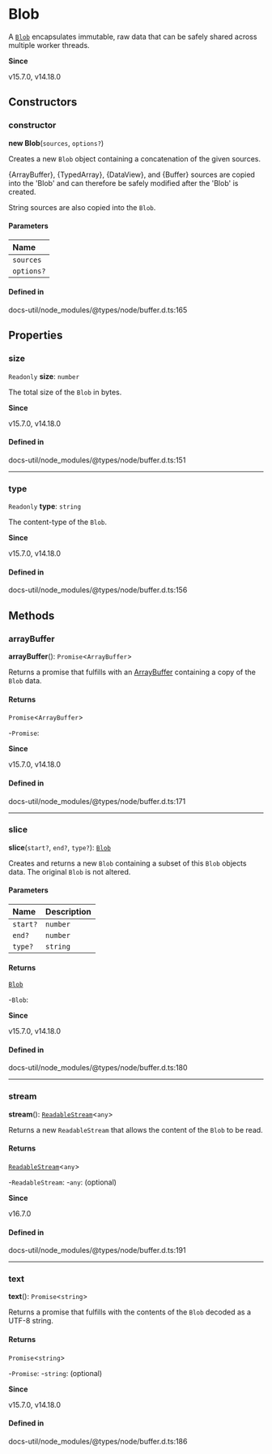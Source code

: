 # Blob

A [`Blob`](https://developer.mozilla.org/en-US/docs/Web/API/Blob) encapsulates immutable, raw data that can be safely shared across
multiple worker threads.

**Since**

v15.7.0, v14.18.0

## Constructors

### constructor

**new Blob**(`sources`, `options?`)

Creates a new `Blob` object containing a concatenation of the given sources.

{ArrayBuffer}, {TypedArray}, {DataView}, and {Buffer} sources are copied into
the 'Blob' and can therefore be safely modified after the 'Blob' is created.

String sources are also copied into the `Blob`.

#### Parameters

| Name |
| :------ |
| `sources` | ([`Blob`](Blob.md) \| [`BinaryLike`](../index.md#binarylike))[] |
| `options?` | [`BlobOptions`](../interfaces/BlobOptions.md) |

#### Defined in

docs-util/node_modules/@types/node/buffer.d.ts:165

## Properties

### size

 `Readonly` **size**: `number`

The total size of the `Blob` in bytes.

**Since**

v15.7.0, v14.18.0

#### Defined in

docs-util/node_modules/@types/node/buffer.d.ts:151

___

### type

 `Readonly` **type**: `string`

The content-type of the `Blob`.

**Since**

v15.7.0, v14.18.0

#### Defined in

docs-util/node_modules/@types/node/buffer.d.ts:156

## Methods

### arrayBuffer

**arrayBuffer**(): `Promise`<`ArrayBuffer`\>

Returns a promise that fulfills with an [ArrayBuffer](https://developer.mozilla.org/en-US/docs/Web/JavaScript/Reference/Global_Objects/ArrayBuffer) containing a copy of
the `Blob` data.

#### Returns

`Promise`<`ArrayBuffer`\>

-`Promise`: 

**Since**

v15.7.0, v14.18.0

#### Defined in

docs-util/node_modules/@types/node/buffer.d.ts:171

___

### slice

**slice**(`start?`, `end?`, `type?`): [`Blob`](Blob.md)

Creates and returns a new `Blob` containing a subset of this `Blob` objects
data. The original `Blob` is not altered.

#### Parameters

| Name | Description |
| :------ | :------ |
| `start?` | `number` | The starting index. |
| `end?` | `number` | The ending index. |
| `type?` | `string` | The content-type for the new `Blob` |

#### Returns

[`Blob`](Blob.md)

-`Blob`: 

**Since**

v15.7.0, v14.18.0

#### Defined in

docs-util/node_modules/@types/node/buffer.d.ts:180

___

### stream

**stream**(): [`ReadableStream`](../index.md#readablestream)<`any`\>

Returns a new `ReadableStream` that allows the content of the `Blob` to be read.

#### Returns

[`ReadableStream`](../index.md#readablestream)<`any`\>

-`ReadableStream`: 
	-`any`: (optional) 

**Since**

v16.7.0

#### Defined in

docs-util/node_modules/@types/node/buffer.d.ts:191

___

### text

**text**(): `Promise`<`string`\>

Returns a promise that fulfills with the contents of the `Blob` decoded as a
UTF-8 string.

#### Returns

`Promise`<`string`\>

-`Promise`: 
	-`string`: (optional) 

**Since**

v15.7.0, v14.18.0

#### Defined in

docs-util/node_modules/@types/node/buffer.d.ts:186
